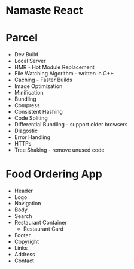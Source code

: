 # Namaste React

# Parcel
- Dev Build
- Local Server
- HMR - Hot Module Replacement
- File Watching Algorithm - written in C++
- Caching - Faster Builds
- Image Optimization
- Minification
- Bundling
- Compress
- Consistent Hashing
- Code Spliting
- Differential Bundling - support older browsers
- Diagostic
- Error Handling
- HTTPs
- Tree Shaking - remove unused code

# Food Ordering App
- Header
 - Logo
 - Navigation
- Body
 - Search
 - Restaurant Container
    - Restaurant Card
- Footer
 - Copyright
 - Links
 - Address
 - Contact